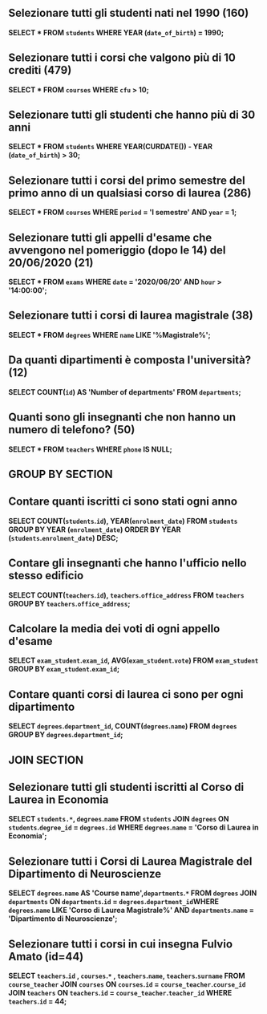 ## Selezionare tutti gli studenti nati nel 1990 (160)

**SELECT * FROM `students` WHERE YEAR (`date_of_birth`) = 1990;**

## Selezionare tutti i corsi che valgono più di 10 crediti (479)

**SELECT * FROM `courses` WHERE `cfu` > 10;**

## Selezionare tutti gli studenti che hanno più di 30 anni

**SELECT * FROM `students` WHERE YEAR(CURDATE()) - YEAR (`date_of_birth`) > 30;**

## Selezionare tutti i corsi del primo semestre del primo anno di un qualsiasi corso di laurea (286)

**SELECT * FROM `courses` WHERE `period` = 'I semestre' AND `year` = 1;**

## Selezionare tutti gli appelli d'esame che avvengono nel pomeriggio (dopo le 14) del 20/06/2020 (21)

**SELECT * FROM `exams` WHERE `date` = '2020/06/20' AND `hour` > '14:00:00';**

## Selezionare tutti i corsi di laurea magistrale (38)

**SELECT * FROM `degrees` WHERE `name` LIKE '%Magistrale%';**

## Da quanti dipartimenti è composta l'università? (12)

**SELECT COUNT(`id`) AS 'Number of departments' FROM `departments`;**

## Quanti sono gli insegnanti che non hanno un numero di telefono? (50)

**SELECT * FROM `teachers` WHERE `phone` IS NULL;**

## GROUP BY SECTION

## Contare quanti iscritti ci sono stati ogni anno

**SELECT COUNT(`students`.`id`), YEAR(`enrolment_date`) FROM `students` GROUP BY YEAR (`enrolment_date`) ORDER BY YEAR (`students`.`enrolment_date`) DESC;**

## Contare gli insegnanti che hanno l'ufficio nello stesso edificio

**SELECT COUNT(`teachers`.`id`), `teachers`.`office_address` FROM `teachers` GROUP BY `teachers`.`office_address`;**

## Calcolare la media dei voti di ogni appello d'esame

**SELECT `exam_student`.`exam_id`, AVG(`exam_student`.`vote`) FROM `exam_student` GROUP BY `exam_student`.`exam_id`;**

## Contare quanti corsi di laurea ci sono per ogni dipartimento

**SELECT `degrees`.`department_id`, COUNT(`degrees`.`name`) FROM `degrees` GROUP BY `degrees`.`department_id`;**

## JOIN SECTION


##  Selezionare tutti gli studenti iscritti al Corso di Laurea in Economia

**SELECT `students.*`, `degrees`.`name` FROM `students` JOIN `degrees` ON `students`.`degree_id` = `degrees.id` WHERE `degrees`.`name` = 'Corso di Laurea in Economia';**

## Selezionare tutti i Corsi di Laurea Magistrale del Dipartimento di Neuroscienze

**SELECT `degrees`.`name` AS 'Course name',`departments`.`*`  FROM `degrees` JOIN `departments` ON `departments`.`id` = `degrees`.`department_id`WHERE `degrees`.`name` LIKE 'Corso di Laurea Magistrale%' AND `departments`.`name` = 'Dipartimento di Neuroscienze';**

## Selezionare tutti i corsi in cui insegna Fulvio Amato (id=44)

**SELECT `teachers`.`id` , `courses`.`*` , `teachers`.`name`, `teachers`.`surname` FROM `course_teacher` JOIN `courses` ON `courses`.`id` = `course_teacher`.`course_id` JOIN `teachers` ON `teachers`.`id` = `course_teacher`.`teacher_id` WHERE `teachers`.`id` = 44;**
